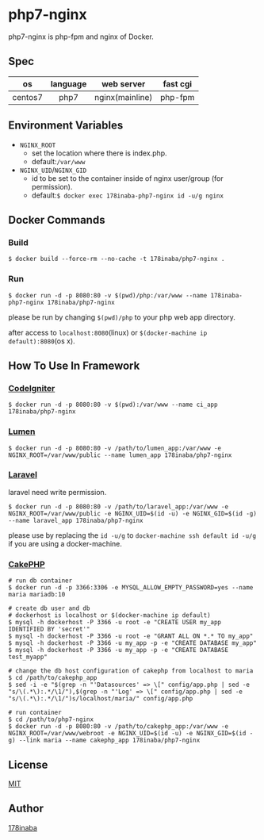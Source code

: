 # php7-nginx

php7-nginx is php-fpm and nginx of Docker.

## Spec

| os | language | web server | fast cgi |
|:--:|:--:|:--:|:--:|
| centos7 | php7 | nginx(mainline) | php-fpm |

## Environment Variables

- `NGINX_ROOT`
    - set the location where there is index.php.
    - default:`/var/www`
- `NGINX_UID`/`NGINX_GID`
    - id to be set to the container inside of nginx user/group (for permission).
    - default:`$ docker exec 178inaba-php7-nginx id -u/g nginx`

## Docker Commands

### Build

```console
$ docker build --force-rm --no-cache -t 178inaba/php7-nginx .
```

### Run

```console
$ docker run -d -p 8080:80 -v $(pwd)/php:/var/www --name 178inaba-php7-nginx 178inaba/php7-nginx
```

please be run by changing `$(pwd)/php` to your php web app directory.

after access to `localhost:8080`(linux) or `$(docker-machine ip default):8080`(os x).

## How To Use In Framework

### [CodeIgniter](https://codeigniter.com/)

```console
$ docker run -d -p 8080:80 -v $(pwd):/var/www --name ci_app 178inaba/php7-nginx
```

### [Lumen](https://lumen.laravel.com/)

```console
$ docker run -d -p 8080:80 -v /path/to/lumen_app:/var/www -e NGINX_ROOT=/var/www/public --name lumen_app 178inaba/php7-nginx
```

### [Laravel](https://laravel.com/)

laravel need write permission.

```console
$ docker run -d -p 8080:80 -v /path/to/laravel_app:/var/www -e NGINX_ROOT=/var/www/public -e NGINX_UID=$(id -u) -e NGINX_GID=$(id -g) --name laravel_app 178inaba/php7-nginx
```

please use by replacing the `id -u/g` to `docker-machine ssh default id -u/g` if you are using a docker-machine.

### [CakePHP](http://cakephp.org/)

```console
# run db container
$ docker run -d -p 3366:3306 -e MYSQL_ALLOW_EMPTY_PASSWORD=yes --name maria mariadb:10

# create db user and db
# dockerhost is localhost or $(docker-machine ip default)
$ mysql -h dockerhost -P 3366 -u root -e "CREATE USER my_app IDENTIFIED BY 'secret'"
$ mysql -h dockerhost -P 3366 -u root -e "GRANT ALL ON *.* TO my_app"
$ mysql -h dockerhost -P 3366 -u my_app -p -e "CREATE DATABASE my_app"
$ mysql -h dockerhost -P 3366 -u my_app -p -e "CREATE DATABASE test_myapp"

# change the db host configuration of cakephp from localhost to maria
$ cd /path/to/cakephp_app
$ sed -i -e "$(grep -n "'Datasources' => \[" config/app.php | sed -e "s/\(.*\):.*/\1/"),$(grep -n "'Log' => \[" config/app.php | sed -e "s/\(.*\):.*/\1/")s/localhost/maria/" config/app.php

# run container
$ cd /path/to/php7-nginx
$ docker run -d -p 8080:80 -v /path/to/cakephp_app:/var/www -e NGINX_ROOT=/var/www/webroot -e NGINX_UID=$(id -u) -e NGINX_GID=$(id -g) --link maria --name cakephp_app 178inaba/php7-nginx
```

## License

[MIT](LICENSE)

## Author

[178inaba](https://github.com/178inaba)
